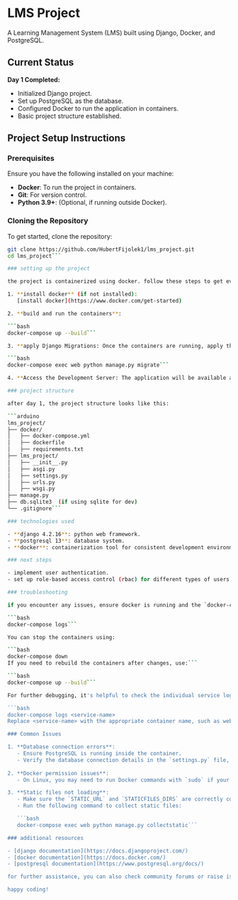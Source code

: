 # LMS Project

A Learning Management System (LMS) built using Django, Docker, and PostgreSQL.

## Current Status

**Day 1 Completed:**
- Initialized Django project.
- Set up PostgreSQL as the database.
- Configured Docker to run the application in containers.
- Basic project structure established.

## Project Setup Instructions

### Prerequisites

Ensure you have the following installed on your machine:
- **Docker**: To run the project in containers.
- **Git**: For version control.
- **Python 3.9+**: (Optional, if running outside Docker).

### Cloning the Repository

To get started, clone the repository:

```bash
git clone https://github.com/HubertFijolek1/lms_project.git
cd lms_project```

### setting up the project

the project is containerized using docker. follow these steps to get everything running:

1. **install docker** (if not installed):  
   [install docker](https://www.docker.com/get-started)

2. **build and run the containers**:

```bash
docker-compose up --build```

3. **apply Django Migrations: Once the containers are running, apply the initial Django migrations to set up the database schema:

```bash
docker-compose exec web python manage.py migrate```

4. **Access the Development Server: The application will be available at http://localhost:8000.

### project structure

after day 1, the project structure looks like this:

```arduino
lms_project/
├── docker/
│   ├── docker-compose.yml
│   ├── dockerfile
│   ├── requirements.txt
├── lms_project/
│   ├── __init__.py
│   ├── asgi.py
│   ├── settings.py
│   ├── urls.py
│   ├── wsgi.py
├── manage.py
├── db.sqlite3  (if using sqlite for dev)
└── .gitignore```

### technologies used

- **django 4.2.16**: python web framework.
- **postgresql 13**: database system.
- **docker**: containerization tool for consistent development environments.

### next steps

- implement user authentication.
- set up role-based access control (rbac) for different types of users (student, teacher, admin).

### troubleshooting

if you encounter any issues, ensure docker is running and the `docker-compose.yml` file is correctly set up. you can also check the container logs:

```bash
docker-compose logs```

You can stop the containers using:

```bash
docker-compose down
If you need to rebuild the containers after changes, use:```

```bash
docker-compose up --build```

For further debugging, it's helpful to check the individual service logs (e.g., web or database):

```bash
docker-compose logs <service-name>
Replace <service-name> with the appropriate container name, such as web or db.```

### Common Issues

1. **Database connection errors**:
   - Ensure PostgreSQL is running inside the container.
   - Verify the database connection details in the `settings.py` file, particularly the `DATABASES` section.
   
2. **Docker permission issues**:
   - On Linux, you may need to run Docker commands with `sudo` if your user isn’t in the Docker group.

3. **Static files not loading**:
   - Make sure the `STATIC_URL` and `STATICFILES_DIRS` are correctly configured in `settings.py`.
   - Run the following command to collect static files:

   ```bash
   docker-compose exec web python manage.py collectstatic```

### additional resources

- [django documentation](https://docs.djangoproject.com/)
- [docker documentation](https://docs.docker.com/)
- [postgresql documentation](https://www.postgresql.org/docs/)

for further assistance, you can also check community forums or raise issues on the project repository.

happy coding!
